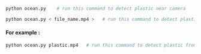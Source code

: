 ```python
python ocean.py    # run this command to detect plastic near camera 
```

```python
python ocean.py < file_name.mp4 >   # run this command to detect plastic from < file_name.mp4 > 
```
#### For example :
```python
python ocean.py plastic.mp4   # run this command to detect plastic from < file_name.mp4 > 
```
